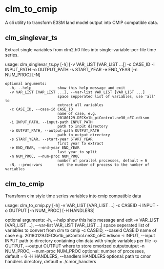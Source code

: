 # clm_to_cmip

A cli utility to transform E3SM land model output into CMIP compatible data.

## clm_singlevar_ts

Extract single variables from clm2.h0 files into single-variable-per-file time series.

usage: clm_singlevar_ts.py [-h] [-v VAR_LIST [VAR_LIST ...]] -c CASE_ID -i
                           INPUT_PATH -o OUTPUT_PATH -s START_YEAR -e END_YEAR
                           [-n NUM_PROC] [-N]
```
optional arguments:
  -h, --help            show this help message and exit
  -v VAR_LIST [VAR_LIST ...], --var-list VAR_LIST [VAR_LIST ...]
                        space sepperated list of variables, use 'all' to
                        extract all variables
  -c CASE_ID, --case-id CASE_ID
                        name of case, e.g.
                        20180129.DECKv1b_piControl.ne30_oEC.edison
  -i INPUT_PATH, --input-path INPUT_PATH
                        path to input directory
  -o OUTPUT_PATH, --output-path OUTPUT_PATH
                        path to output directory
  -s START_YEAR, --start-year START_YEAR
                        first year to extract
  -e END_YEAR, --end-year END_YEAR
                        last year to split
  -n NUM_PROC, --num-proc NUM_PROC
                        number of parallel processes, default = 6
  -N, --proc-vars       set the number of process to the number of variables
```

## clm_to_cmip

Transform clm style time series variables into cmip compatible data

usage: clm_to_cmip.py [-h] -v VAR_LIST [VAR_LIST ...] -c CASEID -i INPUT -o
                      OUTPUT [-n NUM_PROC] [-H HANDLERS]

optional arguments:
  -h, --help            show this help message and exit
  -v VAR_LIST [VAR_LIST ...], --var-list VAR_LIST [VAR_LIST ...]
                        space seperated list of variables to convert from clm
                        to cmip
  -c CASEID, --caseid CASEID
                        name of case e.g.
                        20180129.DECKv1b_piControl.ne30_oEC.edison
  -i INPUT, --input INPUT
                        path to directory containing clm data with single
                        variables per file
  -o OUTPUT, --output OUTPUT
                        where to store cmorized outputoutput
  -n NUM_PROC, --num-proc NUM_PROC
                        optional: number of processes, default = 6
  -H HANDLERS, --handlers HANDLERS
                        optional: path to cmor handlers directory, default =
                        ./cmor_handlers